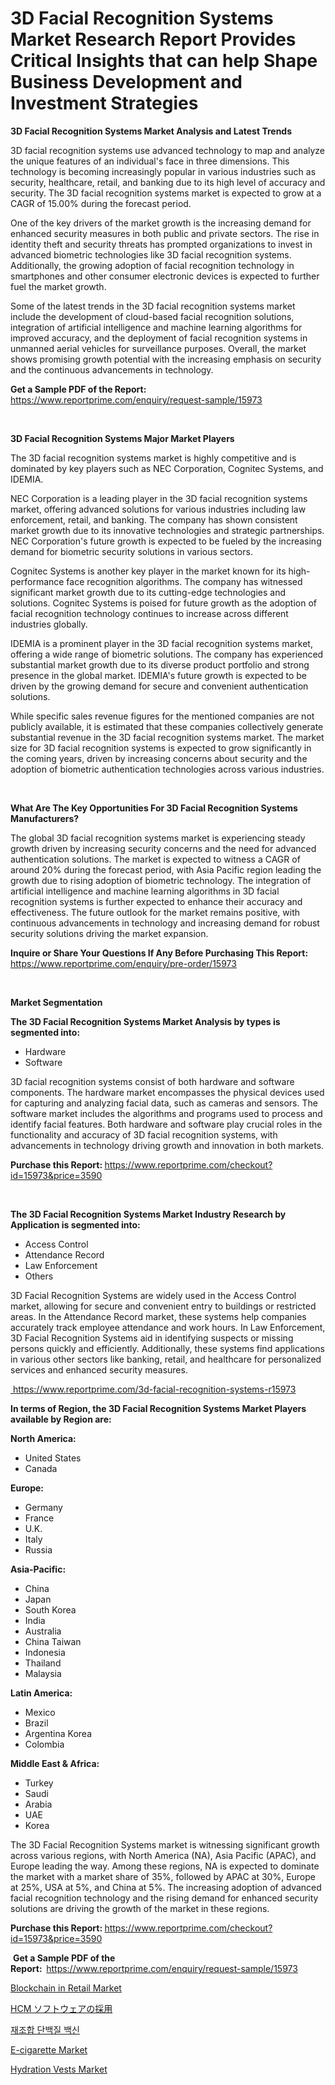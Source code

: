 <p><h1>3D Facial Recognition Systems Market Research Report Provides Critical Insights that can help Shape Business Development and Investment Strategies</h1></p><p><strong>3D Facial Recognition Systems Market Analysis and Latest Trends</strong></p>
<p><p>3D facial recognition systems use advanced technology to map and analyze the unique features of an individual's face in three dimensions. This technology is becoming increasingly popular in various industries such as security, healthcare, retail, and banking due to its high level of accuracy and security. The 3D facial recognition systems market is expected to grow at a CAGR of 15.00% during the forecast period.</p><p>One of the key drivers of the market growth is the increasing demand for enhanced security measures in both public and private sectors. The rise in identity theft and security threats has prompted organizations to invest in advanced biometric technologies like 3D facial recognition systems. Additionally, the growing adoption of facial recognition technology in smartphones and other consumer electronic devices is expected to further fuel the market growth.</p><p>Some of the latest trends in the 3D facial recognition systems market include the development of cloud-based facial recognition solutions, integration of artificial intelligence and machine learning algorithms for improved accuracy, and the deployment of facial recognition systems in unmanned aerial vehicles for surveillance purposes. Overall, the market shows promising growth potential with the increasing emphasis on security and the continuous advancements in technology.</p></p>
<p><strong>Get a Sample PDF of the Report:&nbsp;</strong> <a href="https://www.reportprime.com/enquiry/request-sample/15973">https://www.reportprime.com/enquiry/request-sample/15973</a></p>
<p>&nbsp;</p>
<p><strong>3D Facial Recognition Systems Major Market Players</strong></p>
<p><p>The 3D facial recognition systems market is highly competitive and is dominated by key players such as NEC Corporation, Cognitec Systems, and IDEMIA.</p><p>NEC Corporation is a leading player in the 3D facial recognition systems market, offering advanced solutions for various industries including law enforcement, retail, and banking. The company has shown consistent market growth due to its innovative technologies and strategic partnerships. NEC Corporation's future growth is expected to be fueled by the increasing demand for biometric security solutions in various sectors.</p><p>Cognitec Systems is another key player in the market known for its high-performance face recognition algorithms. The company has witnessed significant market growth due to its cutting-edge technologies and solutions. Cognitec Systems is poised for future growth as the adoption of facial recognition technology continues to increase across different industries globally.</p><p>IDEMIA is a prominent player in the 3D facial recognition systems market, offering a wide range of biometric solutions. The company has experienced substantial market growth due to its diverse product portfolio and strong presence in the global market. IDEMIA's future growth is expected to be driven by the growing demand for secure and convenient authentication solutions.</p><p>While specific sales revenue figures for the mentioned companies are not publicly available, it is estimated that these companies collectively generate substantial revenue in the 3D facial recognition systems market. The market size for 3D facial recognition systems is expected to grow significantly in the coming years, driven by increasing concerns about security and the adoption of biometric authentication technologies across various industries.</p></p>
<p>&nbsp;</p>
<p><strong>What Are The Key Opportunities For 3D Facial Recognition Systems Manufacturers?</strong></p>
<p><p>The global 3D facial recognition systems market is experiencing steady growth driven by increasing security concerns and the need for advanced authentication solutions. The market is expected to witness a CAGR of around 20% during the forecast period, with Asia Pacific region leading the growth due to rising adoption of biometric technology. The integration of artificial intelligence and machine learning algorithms in 3D facial recognition systems is further expected to enhance their accuracy and effectiveness. The future outlook for the market remains positive, with continuous advancements in technology and increasing demand for robust security solutions driving the market expansion.</p></p>
<p><strong>Inquire or Share Your Questions If Any Before Purchasing This Report:</strong> <a href="https://www.reportprime.com/enquiry/pre-order/15973">https://www.reportprime.com/enquiry/pre-order/15973</a></p>
<p>&nbsp;</p>
<p><strong>Market Segmentation</strong></p>
<p><strong>The 3D Facial Recognition Systems Market Analysis by types is segmented into:</strong></p>
<p><ul><li>Hardware</li><li>Software</li></ul></p>
<p><p>3D facial recognition systems consist of both hardware and software components. The hardware market encompasses the physical devices used for capturing and analyzing facial data, such as cameras and sensors. The software market includes the algorithms and programs used to process and identify facial features. Both hardware and software play crucial roles in the functionality and accuracy of 3D facial recognition systems, with advancements in technology driving growth and innovation in both markets.</p></p>
<p><strong>Purchase this Report:&nbsp;</strong><a href="https://www.reportprime.com/checkout?id=15973&price=3590">https://www.reportprime.com/checkout?id=15973&price=3590</a></p>
<p>&nbsp;</p>
<p><strong>The 3D Facial Recognition Systems Market Industry Research by Application is segmented into:</strong></p>
<p><ul><li>Access Control</li><li>Attendance Record</li><li>Law Enforcement</li><li>Others</li></ul></p>
<p><p>3D Facial Recognition Systems are widely used in the Access Control market, allowing for secure and convenient entry to buildings or restricted areas. In the Attendance Record market, these systems help companies accurately track employee attendance and work hours. In Law Enforcement, 3D Facial Recognition Systems aid in identifying suspects or missing persons quickly and efficiently. Additionally, these systems find applications in various other sectors like banking, retail, and healthcare for personalized services and enhanced security measures.</p></p>
<p><a href="https://www.reportprime.com/3d-facial-recognition-systems-r15973">&nbsp;https://www.reportprime.com/3d-facial-recognition-systems-r15973</a></p>
<p><strong>In terms of Region, the 3D Facial Recognition Systems Market Players available by Region are:</strong></p>
<p>
    <p> <strong> North America: </strong>
        <ul>
            <li>United States</li>
            <li>Canada</li>
        </ul>
        </p> 
    <p> <strong> Europe: </strong>
        <ul>
            <li>Germany</li>
            <li>France</li>
            <li>U.K.</li>
            <li>Italy</li>
            <li>Russia</li>
        </ul>
        </p> 
    <p> <strong> Asia-Pacific: </strong>
        <ul>
            <li>China</li>
            <li>Japan</li>
            <li>South Korea</li>
            <li>India</li>
            <li>Australia</li>
            <li>China Taiwan</li>
            <li>Indonesia</li>
            <li>Thailand</li>
            <li>Malaysia</li>
        </ul>
        </p> 
    <p> <strong> Latin America: </strong>
        <ul>
            <li>Mexico</li>
            <li>Brazil</li>
            <li>Argentina Korea</li>
            <li>Colombia</li>
        </ul>
        </p> 
    <p> <strong> Middle East & Africa: </strong>
        <ul>
            <li>Turkey</li>
            <li>Saudi</li>
            <li>Arabia</li>
            <li>UAE</li>
            <li>Korea</li>
        </ul>
    </p>
    </p>
<p><p>The 3D Facial Recognition Systems market is witnessing significant growth across various regions, with North America (NA), Asia Pacific (APAC), and Europe leading the way. Among these regions, NA is expected to dominate the market with a market share of 35%, followed by APAC at 30%, Europe at 25%, USA at 5%, and China at 5%. The increasing adoption of advanced facial recognition technology and the rising demand for enhanced security solutions are driving the growth of the market in these regions.</p></p>
<p><strong>Purchase this Report: </strong><a href="https://www.reportprime.com/checkout?id=15973&price=3590">https://www.reportprime.com/checkout?id=15973&price=3590</a></p>
<p>&nbsp;<strong>Get a Sample PDF of the Report:&nbsp;&nbsp;</strong><a href="https://www.reportprime.com/enquiry/request-sample/15973">https://www.reportprime.com/enquiry/request-sample/15973</a></p>
<p><strong></strong></p>
<p><p><a href="https://github.com/fiixsa/Market-Research-Report-List-2/blob/main/blockchain-in-retail-market.md">Blockchain in Retail Market</a></p><p><a href="https://github.com/AriMuller2009/Market-Research-Report-List-1/blob/main/314025782146.md">HCM ソフトウェアの採用</a></p><p><a href="https://github.com/JeromeRtyau89966/Market-Research-Report-List-1/blob/main/945630576560.md">재조합 단백질 백신</a></p><p><a href="https://issuu.com/reportprime-2/docs/e-cigarette-market-size-2030.pptx">E-cigarette Market</a></p><p><a href="https://www.linkedin.com/pulse/hydration-vests-market-exploring-share-trends-future-growth-gikac">Hydration Vests Market</a></p></p>